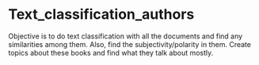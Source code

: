 # Text_classification_authors
Objective is to do text classification with all the documents and find any similarities among them. 
Also, find the subjectivity/polarity in them.
Create topics about these books and find what they talk about mostly.

